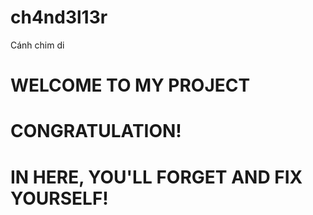 # ch4nd3l13r
Cánh chim di                                                                                                                          
#                                             WELCOME TO MY PROJECT                                                                       
#                                                CONGRATULATION!                                                                         
#                                     IN HERE, YOU'LL FORGET AND FIX YOURSELF!                                                            
                                                                                                                                        
